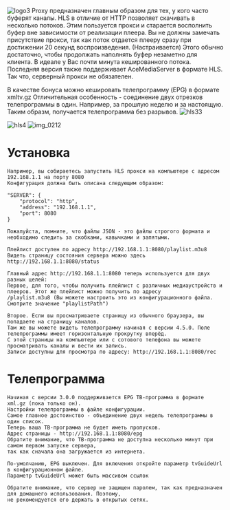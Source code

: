 ![logo3](https://user-images.githubusercontent.com/24189833/37561035-99591946-2a44-11e8-8914-1e52c0d6c6ec.png)
Proxy предназначен главным образом для тех, у кого часто буферят каналы.
HLS в отличие от HTTP позволяет скачивать в несколько потоков. Этим пользуется прокси и старается восполнить буфер вне зависимости от реализации плеера.
Вы не должны замечать присутствие прокси, так как поток отдается плееру сразу при достижении 20 секунд воспроизведения. (Настраивается) Этого обычно достаточно, чтобы продолжать наполнять буфер незаметно для клиента. В идеале у Вас почти минута кешированного потока.
Последняя версия также поддерживает AceMediaServer в формате HLS. Так что, серверный прокси не обязателен.

В качестве бонуса можно кешировать телепрограмму (EPG) в формате xmltv.gz
Отличительная особенность - соединение двух отрезков телепрограммы в один. Например, за прошлую неделю и за настоящую. Таким образм, получается телепрограмма без разрывов.
![hls33](https://user-images.githubusercontent.com/24189833/39640855-a0a83b2a-4fcc-11e8-810d-a23298466af8.png)

![hls4](https://user-images.githubusercontent.com/24189833/37560295-e04b9eaa-2a35-11e8-9e68-f43f82336d33.png)
![img_0212](https://user-images.githubusercontent.com/24189833/37560296-e06c7580-2a35-11e8-9522-05f900afabcd.PNG)

# Установка
    
    Например, вы собираетесь запустить HLS прокси на компьютере с адресом 192.168.1.1 на порту 8080
    Конфигурация должна быть описана следующим образом:

    "SERVER": {
		"protocol": "http",
		"address": "192.168.1.1",
		"port": 8080
	}

    Пожалуйста, помните, что файлы JSON - это файлы строгого формата и необходимо следить за скобками, кавычками и запятыми.

    Плейлист доступен по адресу http://192.168.1.1:8080/playlist.m3u8
    Видеть страницу состояния сервера можно здесь http://192.168.1.1:8080/status

    Главный адрес http://192.168.1.1:8080 теперь используется для двух разных целей:
    Первое, для того, чтобы получить плейлист с различных медиаустройств и плееров. Этот же плейлист можно получить по адресу
    /playlist.m3u8 (Вы можете настроить это из конфигурационного файла. Смотрите значение "playlistPath")

    Второе. Если вы просматриваете страницу из обычного браузера, вы попадаете на страницу каналов.
    Там же вы можете видеть телепрограмму начиная с версии 4.5.0. Поле телепрограммы имеет горизонтальную прокрутку вперёд.
    С этой страницы на компьютере или с сотового телефона вы можете просматривать каналы и вести их запись.
    Записи доступны для просмотра по адресу: http://192.168.1.1:8080/rec


# Телепрограмма

    Начиная с версии 3.0.0 поддерживается EPG ТВ-программа в формате xml.gz (пока только он).
    Настройки телепрограммы в файле конфигурации.
    Самое главное достоинство - объединение двух недель телепрограммы в один список.
    Теперь ваша ТВ-программа не будет иметь пропусков.
    Адрес страницы - http://192.168.1.1:8080/epg
    Обратите внимание, что ТВ-программа не доступна несколько минут при самом первом запуске сервера,
    так как сначала она загружается из интернета.

    По-умолчанию, EPG выключен. Для включения откройте параметр tvGuideUrl в конфигурационном файле.
    Параметр tvGuideUrl может быть массивом ссылок

    Обратите внимание, что сервер не защищен паролем, так как предназначен для домашнего использования. Поэтому,
    не рекомендуется его держать в открытых сетях.
